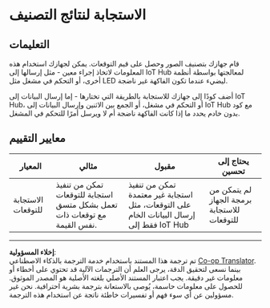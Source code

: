 <!--
CO_OP_TRANSLATOR_METADATA:
{
  "original_hash": "022e21f8629b721424c1de25195fff67",
  "translation_date": "2025-08-26T21:48:04+00:00",
  "source_file": "4-manufacturing/lessons/2-check-fruit-from-device/assignment.md",
  "language_code": "ar"
}
-->
# الاستجابة لنتائج التصنيف

## التعليمات

قام جهازك بتصنيف الصور وحصل على قيم التوقعات. يمكن لجهازك استخدام هذه المعلومات لاتخاذ إجراء معين - مثل إرسالها إلى IoT Hub لمعالجتها بواسطة أنظمة أخرى، أو التحكم في مشغل مثل LED ليضيء عندما تكون الفاكهة غير ناضجة.

أضف كودًا إلى جهازك للاستجابة بالطريقة التي تختارها - إما إرسال البيانات إلى IoT Hub، أو التحكم في مشغل، أو الجمع بين الاثنين وإرسال البيانات إلى IoT Hub مع كود بدون خادم يحدد ما إذا كانت الفاكهة ناضجة أم لا ويرسل أمرًا للتحكم في المشغل.

## معايير التقييم

| المعيار | مثالي | مقبول | يحتاج إلى تحسين |
| -------- | --------- | -------- | ----------------- |
| الاستجابة للتوقعات | تمكن من تنفيذ استجابة للتوقعات تعمل بشكل متسق مع توقعات ذات نفس القيمة. | تمكن من تنفيذ استجابة غير معتمدة على التوقعات، مثل إرسال البيانات الخام فقط إلى IoT Hub | لم يتمكن من برمجة الجهاز للاستجابة للتوقعات |

---

**إخلاء المسؤولية**:  
تم ترجمة هذا المستند باستخدام خدمة الترجمة بالذكاء الاصطناعي [Co-op Translator](https://github.com/Azure/co-op-translator). بينما نسعى لتحقيق الدقة، يرجى العلم أن الترجمات الآلية قد تحتوي على أخطاء أو معلومات غير دقيقة. يجب اعتبار المستند الأصلي بلغته الأصلية هو المصدر الموثوق. للحصول على معلومات حاسمة، يُوصى بالاستعانة بترجمة بشرية احترافية. نحن غير مسؤولين عن أي سوء فهم أو تفسيرات خاطئة ناتجة عن استخدام هذه الترجمة.